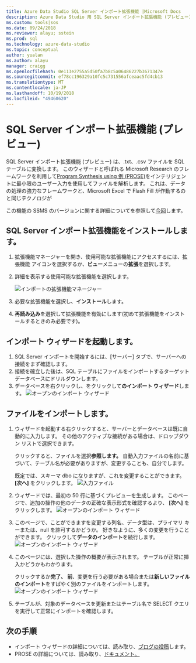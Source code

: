 ```yaml
---
title: Azure Data Studio SQL Server インポート拡張機能 |Microsoft Docs
description: Azure Data Studio 用 SQL Server インポート拡張機能 (プレビュー)
ms.custom: tools|sos
ms.date: 09/24/2018
ms.reviewer: alayu; sstein
ms.prod: sql
ms.technology: azure-data-studio
ms.topic: conceptual
author: yualan
ms.author: alayu
manager: craigg
ms.openlocfilehash: 0e113e2755a5d50fa7b8c5a06486227b3671347e
ms.sourcegitcommit: ef78cc196329a10fc5c731556afceaac5fd4cb13
ms.translationtype: MT
ms.contentlocale: ja-JP
ms.lasthandoff: 10/19/2018
ms.locfileid: "49460620"
---
```

# <a name="sql-server-import-extension-preview"></a>SQL Server インポート拡張機能 (プレビュー)

SQL Server インポート拡張機能 (プレビュー) は、.txt、.csv ファイルを SQL テーブルに変換します。 このウィザードと呼ばれる Microsoft Research のフレームワークを利用して[Program Synthesis using 例 (PROSE)](https://microsoft.github.io/prose/)をインテリジェントに最小限のユーザー入力を使用してファイルを解析します。 これは、データの処理の強力なフレームワークと、Microsoft Excel で Flash Fill が作動するのと同じテクノロジが

この機能の SSMS のバージョンに関する詳細についてを参照して[今回](https://docs.microsoft.com/sql/relational-databases/import-export/import-flat-file-wizard)します。


## <a name="install-the-sql-server-import-extension"></a>SQL Server インポート拡張機能をインストールします。

1. 拡張機能マネージャーを開き、使用可能な拡張機能にアクセスするには、拡張機能 アイコンを選択するか、**ビュー**メニューの**拡張**を選択します。
2. 詳細を表示する使用可能な拡張機能を選択します。

   ![インポートの拡張機能マネージャー](media/sql-server-import-extension/import-wizard-install.png)

1. 必要な拡張機能を選択し、**インストール**します。
2. **再読み込み**を選択して拡張機能を有効にします(初めて拡張機能をインストールするときのみ必要です)。

## <a name="start-import-wizard"></a>インポート ウィザードを起動します。

1. SQL Server インポートを開始するには、[サーバー] タブで、サーバーへの接続をまず確認します。
2. 接続を確立した後は、SQL テーブルにファイルをインポートするターゲット データベースにドリルダウンします。
3. データベースを右クリックし、をクリックして**のインポート ウィザード**します。
    ![オープンのインポート ウィザード](media/sql-server-import-extension/open-import-wizard.png)

## <a name="importing-a-file"></a>ファイルをインポートします。
1. ウィザードを起動する右クリックすると、サーバーとデータベースは既に自動的に入力します。 その他のアクティブな接続がある場合は、ドロップダウン リストで選択できます。 
    
    クリックすると、ファイルを選択**参照します。** 自動入力ファイルの名前に基づいて、テーブル名が必要がありますが、変更することも、自分でします。

    既定では、スキーマ dbo になりますが、これを変更することができます。 **[次へ]** をクリックします。
    ![入力ファイル](media/sql-server-import-extension/import-wizard-input-file.png)
1. ウィザードでは、最初の 50 行に基づくプレビューを生成します。 このページで、追加の操作の他のデータの正確な表示形式を確認するより、 **[次へ]** をクリックします。
    ![オープンのインポート ウィザード](media/sql-server-import-extension/import-wizard-preview-data.png)
2. このページで、ことができますを変更する列名、データ型は、プライマリ キーまたは、null を許可するかどうか。 好きなように、多くの変更を行うことができます。 クリックして**データのインポート**を続行します。
    ![オープンのインポート ウィザード](media/sql-server-import-extension/import-wizard-modify-columns.png)
3. このページには、選択した操作の概要が表示されます。 テーブルが正常に挿入かどうかもわかります。 

    クリックするか**完了、** **前**、変更を行う必要がある場合または**新しいファイルのインポート**をすばやく別のファイルをインポートします。
    ![オープンのインポート ウィザード](media/sql-server-import-extension/import-wizard-summary.png)
1. テーブルが、対象のデータベースを更新またはテーブル名で SELECT クエリを実行して正常にインポートを確認します。

## <a name="next-steps"></a>次の手順
- インポート ウィザードの詳細については、読み取り、[ブログの投稿](https://cloudblogs.microsoft.com/sqlserver/2018/08/30/the-august-release-of-sql-operations-studio-is-now-available/)します。
- PROSE の詳細については、読み取り、[ドキュメント。](https://microsoft.github.io/prose/)
